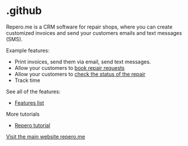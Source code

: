 # .github

Repero.me is a CRM software for repair shops, where you can create customized invoices and send your customers emails and text messages (SMS).

Example features:
- Print invoices, send them via email, send text messages.
- Allow your customers to [book repair requests](https://repero.me/blog/repair-requests)
- Allow your customers to [check the status of the repair](https://repero.me/blog/status_lookup)
- Track time

See all of the features:
- [Features list](https://repero.me/features)

More tutorials
- [Repero tutorial](https://repero.me/tutorial)



[Visit the main website repero.me](https://repero.me/)
